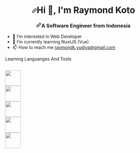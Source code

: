 <h1 align="center" dir="auto"><a id="user-content-hi--im-raymond-koto" class="anchor" aria-hidden="true" href="#hi--im-raymond-koto"><svg class="octicon octicon-link" viewBox="0 0 16 16" version="1.1" width="16" height="16" aria-hidden="true"><path fill-rule="evenodd" d="M7.775 3.275a.75.75 0 001.06 1.06l1.25-1.25a2 2 0 112.83 2.83l-2.5 2.5a2 2 0 01-2.83 0 .75.75 0 00-1.06 1.06 3.5 3.5 0 004.95 0l2.5-2.5a3.5 3.5 0 00-4.95-4.95l-1.25 1.25zm-4.69 9.64a2 2 0 010-2.83l2.5-2.5a2 2 0 012.83 0 .75.75 0 001.06-1.06 3.5 3.5 0 00-4.95 0l-2.5 2.5a3.5 3.5 0 004.95 4.95l1.25-1.25a.75.75 0 00-1.06-1.06l-1.25 1.25a2 2 0 01-2.83 0z"></path></svg></a>Hi <g-emoji class="g-emoji" alias="wave" fallback-src="https://github.githubassets.com/images/icons/emoji/unicode/1f44b.png">👋</g-emoji>, I'm Raymond Koto</h1>

<h3 align="center" dir="auto"><a id="user-content-a-software-engineer--from-indonesia" class="anchor" aria-hidden="true" href="#a-software-engineer--from-indonesia"><svg class="octicon octicon-link" viewBox="0 0 16 16" version="1.1" width="16" height="16" aria-hidden="true"><path fill-rule="evenodd" d="M7.775 3.275a.75.75 0 001.06 1.06l1.25-1.25a2 2 0 112.83 2.83l-2.5 2.5a2 2 0 01-2.83 0 .75.75 0 00-1.06 1.06 3.5 3.5 0 004.95 0l2.5-2.5a3.5 3.5 0 00-4.95-4.95l-1.25 1.25zm-4.69 9.64a2 2 0 010-2.83l2.5-2.5a2 2 0 012.83 0 .75.75 0 001.06-1.06 3.5 3.5 0 00-4.95 0l-2.5 2.5a3.5 3.5 0 004.95 4.95l1.25-1.25a.75.75 0 00-1.06-1.06l-1.25 1.25a2 2 0 01-2.83 0z"></path></svg></a>A Software Engineer from Indonesia</h3>

- 👀 I’m interested in Web Developer
- 🌱 I’m currently learning NuxtJS (Vue)
- 📫 How to reach me <a href="mailto:raymondk.yudiva@gmail.com"> raymondk.yudiva@gmail.com </a>

Learning Languanges And Tools

<code>
<a target="_blank" rel="noopener noreferrer" href="https://camo.githubusercontent.com/3138319a8a915e754e1a7beac21dd687be8e1da85017543cd118a7d968120f6a/68747470733a2f2f73616e7472696b6f64696e672e636f6d2f73746f726167652f63617465676f726965732f7a75777a4b624168623639316c7032513143495961464b32773061354d6345316d6365444f7352732e706e67"><img height="50" src="https://camo.githubusercontent.com/3138319a8a915e754e1a7beac21dd687be8e1da85017543cd118a7d968120f6a/68747470733a2f2f73616e7472696b6f64696e672e636f6d2f73746f726167652f63617465676f726965732f7a75777a4b624168623639316c7032513143495961464b32773061354d6345316d6365444f7352732e706e67" data-canonical-src="https://santrikoding.com/storage/categories/zuwzKbAhb691lp2Q1CIYaFK2w0a5McE1mceDOsRs.png" style="max-width: 100%;">
<a target="_blank" rel="noopener noreferrer" href="https://camo.githubusercontent.com/0e827006d11077a7b6d7c85cd5ab26626e81174a07cd199b0f7f4a0e8a3b5bd6/68747470733a2f2f73616e7472696b6f64696e672e636f6d2f73746f726167652f63617465676f726965732f596f5370783241416b36354a49357a39777369594d59357a376933765743653036565550334643302e706e67"><img height="50" src="https://camo.githubusercontent.com/0e827006d11077a7b6d7c85cd5ab26626e81174a07cd199b0f7f4a0e8a3b5bd6/68747470733a2f2f73616e7472696b6f64696e672e636f6d2f73746f726167652f63617465676f726965732f596f5370783241416b36354a49357a39777369594d59357a376933765743653036565550334643302e706e67" data-canonical-src="https://santrikoding.com/storage/categories/YoSpx2AAk65JI5z9wsiYMY5z7i3vWCe06VUP3FC0.png" style="max-width: 100%;">
<img height="50" src="https://camo.githubusercontent.com/5dc97fa04cb26f4c1e5fc3584fcf7b810447cd3430b2d14fdd6124b9d2de1377/68747470733a2f2f73616e7472696b6f64696e672e636f6d2f73746f726167652f63617465676f726965732f63767749545a55644a525a495967337a547a3169476452466d30387a4c6237444961617a6f35437a2e706e67" data-canonical-src="https://santrikoding.com/storage/categories/cvwITZUdJRZIYg3zTz1iGdRFm08zLb7DIaazo5Cz.png" style="max-width: 100%;">
<a target="_blank" rel="noopener noreferrer" href="https://camo.githubusercontent.com/403411bd7b62cc76eaf9ab6769efbbd73204535c961ac305e96088eb7a61875a/68747470733a2f2f73616e7472696b6f64696e672e636f6d2f73746f726167652f63617465676f726965732f69514d556969546b6c6f435369716b336c5377705774786e4771596a626641426a583274416c484d2e706e67"><img height="50" src="https://camo.githubusercontent.com/403411bd7b62cc76eaf9ab6769efbbd73204535c961ac305e96088eb7a61875a/68747470733a2f2f73616e7472696b6f64696e672e636f6d2f73746f726167652f63617465676f726965732f69514d556969546b6c6f435369716b336c5377705774786e4771596a626641426a583274416c484d2e706e67" data-canonical-src="https://santrikoding.com/storage/categories/iQMUiiTkloCSiqk3lSwpWtxnGqYjbfABjX2tAlHM.png" style="max-width: 100%;">
<a target="_blank" rel="noopener noreferrer" href="https://camo.githubusercontent.com/8817ce27078f9d725c7e33a7c884b6bbec0dc30c7a7836466627df47aa11bd9a/68747470733a2f2f73616e7472696b6f64696e672e636f6d2f73746f726167652f63617465676f726965732f4d47367239726d784a71596f5a417a5a6937355565464f36645674447770796f75394572366874702e706e67"><img height="50" src="https://camo.githubusercontent.com/8817ce27078f9d725c7e33a7c884b6bbec0dc30c7a7836466627df47aa11bd9a/68747470733a2f2f73616e7472696b6f64696e672e636f6d2f73746f726167652f63617465676f726965732f4d47367239726d784a71596f5a417a5a6937355565464f36645674447770796f75394572366874702e706e67" data-canonical-src="https://santrikoding.com/storage/categories/MG6r9rmxJqYoZAzZi75UeFO6dVtDwpyou9Er6htp.png" style="max-width: 100%;"></a>
</code>

<!---
koto-oprek/koto-oprek is a ✨ special ✨ repository because its `README.md` (this file) appears on your GitHub profile.
You can click the Preview link to take a look at your changes.
--->
